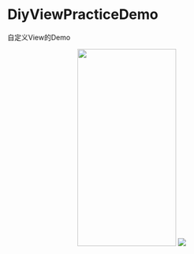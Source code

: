 # DiyViewPracticeDemo
自定义View的Demo
<div align="center">
  
<img src="https://github.com/cllh1999/DiyViewPracticeDemo/blob/master/image/SVID_20190919_211734_1.gif" width="200" height="400" />
<img src="https://github.com/cllh1999/DiyViewPracticeDemo/blob/master/image/Screenshot_20190921_142536_com.hao.diyviewpractic.jpg"/>

</div>
